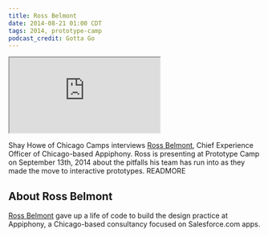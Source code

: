 ```yaml
---
title: Ross Belmont
date: 2014-08-21 01:00 CDT
tags: 2014, prototype-camp
podcast_credit: Gotta Go
---
```


<iframe class="podcast-player" seamless src="https://simplecast.fm/e/4307?style=light"></iframe>

Shay Howe of Chicago Camps interviews <a href="https://twitter.com/rossbelmont" rel="nofollow">Ross Belmont</a>, Chief Experience Officer of Chicago-based Appiphony. Ross is presenting at Prototype Camp on September 13th, 2014 about the pitfalls his team has run into as they made the move to interactive prototypes. READMORE

## About Ross Belmont

<a href="http://rossbelmont.com/" rel="nofollow">Ross Belmont</a> gave up a life of code to build the design practice at Appiphony, a Chicago-based consultancy focused on Salesforce.com apps.
